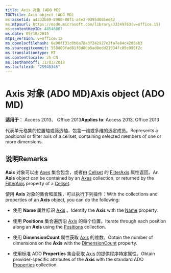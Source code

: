 ```yaml
---
title: Axis 对象 (ADO MD)
TOCTitle: Axis object (ADO MD)
ms:assetid: a4332b69-8900-08f1-a4e2-9395d005ed42
ms:mtpsurl: https://msdn.microsoft.com/library/JJ249763(v=office.15)
ms:contentKeyID: 48546807
ms.date: 09/18/2015
mtps_version: v=office.15
ms.openlocfilehash: 6e90ff31c0b6a78a3f242927e2fa7e84c42d6ab3
ms.sourcegitcommit: 558d09fad81f8d80b5ad0edd21934fc09c098f2c
ms.translationtype: MT
ms.contentlocale: zh-CN
ms.lasthandoff: 11/03/2018
ms.locfileid: "25945346"
---
```

# <a name="axis-object-ado-md"></a><span data-ttu-id="e71f3-102">Axis 对象 (ADO MD)</span><span class="sxs-lookup"><span data-stu-id="e71f3-102">Axis object (ADO MD)</span></span>


<span data-ttu-id="e71f3-103">**适用于**： Access 2013、 Office 2013</span><span class="sxs-lookup"><span data-stu-id="e71f3-103">**Applies to**: Access 2013, Office 2013</span></span>

<span data-ttu-id="e71f3-104">代表单元格集的位置轴或筛选轴，包含一维或多维的选定成员。</span><span class="sxs-lookup"><span data-stu-id="e71f3-104">Represents a positional or filter axis of a cellset, containing selected members of one or more dimensions.</span></span>

## <a name="remarks"></a><span data-ttu-id="e71f3-105">说明</span><span class="sxs-lookup"><span data-stu-id="e71f3-105">Remarks</span></span>

<span data-ttu-id="e71f3-106">**Axis** 对象可以由 [Axes](axes-collection-ado-md.md) 集合包含，或者由 [Cellset](filteraxis-property-ado-md.md) 的 [FilterAxis](cellset-object-ado-md.md) 属性返回。</span><span class="sxs-lookup"><span data-stu-id="e71f3-106">An **Axis** object can be contained by an [Axes](axes-collection-ado-md.md) collection, or returned by the [FilterAxis](filteraxis-property-ado-md.md) property of a [Cellset](cellset-object-ado-md.md).</span></span>

<span data-ttu-id="e71f3-107">使用 **Axis** 对象的集合和属性，可以执行下列操作：</span><span class="sxs-lookup"><span data-stu-id="e71f3-107">With the collections and properties of an **Axis** object, you can do the following:</span></span>

- <span data-ttu-id="e71f3-108">使用 **Name** 属性标识 [Axis](name-property-ado-md.md) 。</span><span class="sxs-lookup"><span data-stu-id="e71f3-108">Identify the **Axis** with the [Name](name-property-ado-md.md) property.</span></span>

- <span data-ttu-id="e71f3-109">使用 **Positions** 集合遍历沿 [Axis](positions-collection-ado-md.md) 的每个位置。</span><span class="sxs-lookup"><span data-stu-id="e71f3-109">Iterate through each position along an **Axis** using the [Positions](positions-collection-ado-md.md) collection.</span></span>

- <span data-ttu-id="e71f3-110">使用 **DimensionCount** 属性获取 [Axis](dimensioncount-property-ado-md.md) 的维数。</span><span class="sxs-lookup"><span data-stu-id="e71f3-110">Obtain the number of dimensions on the **Axis** with the [DimensionCount](dimensioncount-property-ado-md.md) property.</span></span>

- <span data-ttu-id="e71f3-111">使用标准 ADO **Properties** 集合获取 [Axis](properties-collection-ado.md) 的提供程序特定属性。</span><span class="sxs-lookup"><span data-stu-id="e71f3-111">Obtain provider-specific attributes of the **Axis** with the standard ADO [Properties](properties-collection-ado.md) collection.</span></span>

